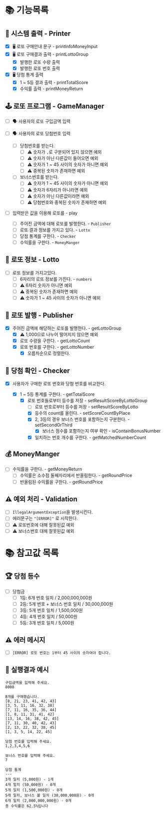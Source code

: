# 📚 기능목록

## 💭 시스템 출력 - Printer

- [x] 🖥️ 로또 구매안내 문구 - printInfoMoneyInput
- [x] 🖥️ 로또 구매결과 출력 - printLottoGroup
    - [x] 발행한 로또 수량 출력
    - [x] 발행한 로또 번호 출력

- [x] 🖥️ 당첨 통계 출력
    - [x] 1 ~ 5등 결과 출력 - printTotalScore
    - [x] 수익률 출력 - printMoneyReturn

## 🕹️ 로또 프로그램 - GameManager

- [ ] 🗣️ 사용자의 로또 구입금액 입력

- [ ] 🗣️ 사용자의 로또 당첨번호 입력
    - [ ] 당첨번호를 받는다.
        - [ ] ⚠️ 숫자가 `,`로 구분되어 있지 않으면 예외
        - [ ] ⚠️ 숫자가 아닌 다른값이 들어오면 예외
        - [ ] ⚠️ 숫자가 1 ~ 45 사이의 숫자가 아니면 예외
        - [ ] ⚠️ 중복된 숫자가 존재하면 예외
    - [ ] 보너스번호를 받는다.
        - [ ] ⚠️ 숫자가 1 ~ 45 사이의 숫자가 아니면 예외
        - [ ] ⚠️ 숫자가 6자리가 아니라면 예외
        - [ ] ⚠️ 숫자가 아닌 다른값이라면 예외
        - [ ] ⚠️ 당첨번호와 중복된 숫자가 존재하면 예외

- [ ] 입력받은 값을 이용해 로또를 - play
    - [ ] 주어진 금액에 대해 로또를 발행한다. - `Publisher`
    - [ ] 로또 결과 정보를 가지고 있다. - `Lotto`
    - [ ] 당첨 통계를 구한다. - `Checker`
    - [ ] 수익률을 구한다. - `MoneyManger`

## 💭 로또 정보 - Lotto

- [ ] 로또 정보를 가지고있다.
    - [ ] 6자리의 로또 정보를 가진다. - `numbers`
    - [ ] ⚠️ 6자리 숫자가 아니면 예외
    - [ ] ⚠️ 중복된 숫자가 존재하면 예외
    - [ ] ⚠️ 숫자가 1 ~ 45 사이의 숫자가 아니면 예외

## 🎲 로또 발행 - Publisher

- [x] 주어진 금액에 해당하는 로또를 발행한다. - getLottoGroup
    - [x] ⚠️ 1,000으로 나누어 떨어지지 않으면 예외
    - [x] 로또 수량을 구한다. - getLottoCount
    - [x] 로또 번호를 구한다. - getLottoNumber
        - [x] 오름차순으로 정렬한다.

## 🔎 당첨 확인 - Checker

- [x] 사용자가 구매한 로또 번호와 당첨 번호를 비교한다.

    - [x] 1 ~ 5등 통계를 구한다. - getTotalScore
        - [x] 로또 번호들로부터 등수를 저장 - setResultScoreByLottoGroup
            - [ ] 로또 번호로부터 등수를 저장 - setResultScoreByLotto
            - [x] 등수의 count를 올린다. - setScoreCountByPlace
            - [x] 2, 3등의 경우 보너스 번호를 포함하는지 구분한다. - setSecondOrThird
                - [x] 보너스 점수를 포함하는지 여부 확인 - isContainBonusNumber
            - [x] 일치하는 번호 개수를 구한다. - getMatchedNumberCount

## 💰 MoneyManger

- [ ] 수익률을 구한다. - getMoneyReturn
    - [ ] 수익률은 소수점 둘째자리에서 반올림한다. - getRoundPrice
    - [ ] 반올림된 수익률을 구한다. - getRoundPrice

## ⚠️ 예외 처리 - Validation

- [ ] `IllegalArgumentException`을 발생시킨다.
- [ ] 에러문구는 `"[ERROR]"` 로 시작한다.
- [ ] ⚠️ 로또번호에 대해 잘못된값 예외
- [ ] ⚠️ 보너스번호 대해 잘못된값 예외

# 📚 참고값 목록

## 🏆 당첨 등수

- [ ] 당첨금
    - [ ] 1등: 6개 번호 일치 / 2,000,000,000원
    - [ ] 2등: 5개 번호 + 보너스 번호 일치 / 30,000,000원
    - [ ] 3등: 5개 번호 일치 / 1,500,000원
    - [ ] 4등: 4개 번호 일치 / 50,000원
    - [ ] 5등: 3개 번호 일치 / 5,000원

## ⚠️ 에러 메시지

- [ ] `[ERROR] 로또 번호는 1부터 45 사이의 숫자여야 합니다.`

## 📝 실행결과 예시

```text
구입금액을 입력해 주세요.
8000

8개를 구매했습니다.
[8, 21, 23, 41, 42, 43] 
[3, 5, 11, 16, 32, 38] 
[7, 11, 16, 35, 36, 44] 
[1, 8, 11, 31, 41, 42] 
[13, 14, 16, 38, 42, 45] 
[7, 11, 30, 40, 42, 43] 
[2, 13, 22, 32, 38, 45] 
[1, 3, 5, 14, 22, 45]

당첨 번호를 입력해 주세요.
1,2,3,4,5,6

보너스 번호를 입력해 주세요.
7

당첨 통계
---
3개 일치 (5,000원) - 1개
4개 일치 (50,000원) - 0개
5개 일치 (1,500,000원) - 0개
5개 일치, 보너스 볼 일치 (30,000,000원) - 0개
6개 일치 (2,000,000,000원) - 0개
총 수익률은 62.5%입니다
```